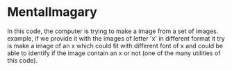 # MentalImagary
In this code, the computer is trying to make a image from a set of images. example, if we provide it with the images of letter 'x' in different format it try is make a image of an x which could fit with different font of x and could be able to identify if the image contain an x or not (one of the many utilities of this code).
